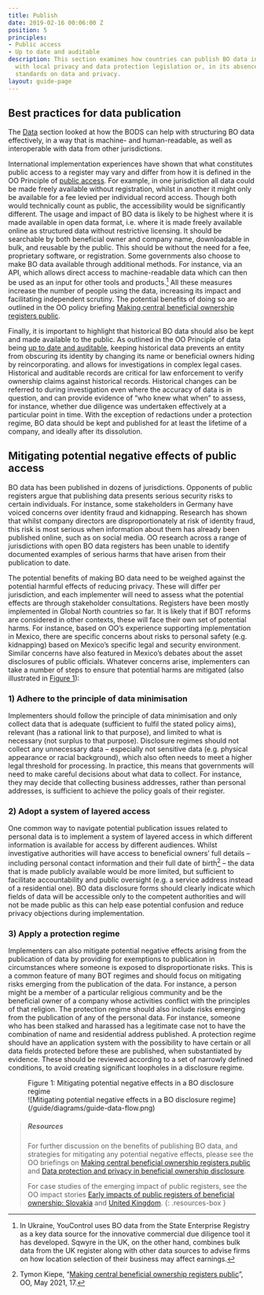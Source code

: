 ```yaml
---
title: Publish
date: 2019-02-16 00:06:00 Z
position: 5
principles:
- Public access
- Up to date and auditable
description: This section examines how countries can publish BO data in accordance
  with local privacy and data protection legislation or, in its absence, international
  standards on data and privacy.
layout: guide-page
---
```


## Best practices for data publication

The [Data](/guide/data) section looked at how the BODS can help with structuring BO data effectively, in a way that is machine- and human-readable, as well as interoperable with data from other jurisdictions.

International implementation experiences have shown that what constitutes public access to a register may vary and differ from how it is defined in the OO Principle of [public access](/principles/public-access). For example, in one jurisdiction all data could be made freely available without registration, whilst in another it might only be available for a fee levied per individual record access. Though both would technically count as public, the accessibility would be significantly different. The usage and impact of BO data is likely to be highest where it is made available in open data format, i.e. where it is made freely available online as structured data without restrictive licensing. It should be searchable by both beneficial owner and company name, downloadable in bulk, and reusable by the public. This should be without the need for a fee, proprietary software, or registration. Some governments also choose to make BO data available through additional methods. For instance, via an API, which allows direct access to machine-readable data which can then be used as an input for other tools and products.[^17] All these measures increase the number of people using the data, increasing its impact and facilitating independent scrutiny. The potential benefits of doing so are outlined in the OO policy briefing [Making central beneficial ownership registers public](/uploads/OO%20Public%20Access%20Briefing.pdf).

[^17]: In Ukraine, YouControl uses BO data from the State Enterprise Registry as a key data source for the innovative commercial due diligence tool it has developed. Sqwyre in the UK, on the other hand, combines bulk data from the UK register along with other data sources to advise firms on how location selection of their business may affect earnings.

Finally, it is important to highlight that historical BO data should also be kept and made available to the public. As outlined in the OO Principle of data being [up to date and auditable](/principles/up-to-date-auditable/), keeping historical data prevents an entity from obscuring its identity by changing its name or beneficial owners hiding by reincorporating. and allows for investigations in complex legal cases. Historical and auditable records are critical for law enforcement to verify ownership claims against historical records. Historical changes can be referred to during investigation even where the accuracy of data is in question, and can provide evidence of “who knew what when” to assess, for instance, whether due diligence was undertaken effectively at a particular point in time. With the exception of redactions under a protection regime, BO data should be kept and published for at least the lifetime of a company, and ideally after its dissolution.

## Mitigating potential negative effects of public access

BO data has been published in dozens of jurisdictions. Opponents of public registers argue that publishing data presents serious security risks to certain individuals. For instance, some stakeholders in Germany have voiced concerns over identity fraud and kidnapping. Research has shown that whilst company directors are disproportionately at risk of identity fraud, this risk is most serious when information about them has already been published online, such as on social media. OO research across a range of jurisdictions with open BO data registers has been unable to identify documented examples of serious harms that have arisen from their publication to date. 

The potential benefits of making BO data need to be weighed against the potential harmful effects of reducing privacy. These will differ per jurisdiction, and each implementer will need to assess what the potential effects are through stakeholder consultations. Registers have been mostly implemented in Global North countries so far. It is likely that if BOT reforms are considered in other contexts, these will face their own set of potential harms. For instance, based on OO’s experience supporting implementation in Mexico, there are specific concerns about risks to personal safety (e.g. kidnapping) based on Mexico’s specific legal and security environment. Similar concerns have also featured in Mexico’s debates about the asset disclosures of public officials. Whatever concerns arise, implementers can take a number of steps to ensure that potential harms are mitigated (also illustrated in [Figure 1](#figure-1)):

### 1) Adhere to the principle of data minimisation

Implementers should follow the principle of data minimisation and only collect data that is adequate (sufficient to fulfil the stated policy aims), relevant (has a rational link to that purpose), and limited to what is necessary (not surplus to that purpose). Disclosure regimes should not collect any unnecessary data – especially not sensitive data (e.g. physical appearance or racial background), which also often needs to meet a higher legal threshold for processing. In practice, this means that governments will need to make careful decisions about what data to collect. For instance, they may decide that collecting business addresses, rather than personal addresses, is sufficient to achieve the policy goals of their register.

### 2) Adopt a system of layered access

One common way to navigate potential publication issues related to personal data is to implement a system of layered access in which different information is available for access by different audiences. Whilst investigative authorities will have access to beneficial owners’ full details – including personal contact information and their full date of birth[^18] – the data that is made publicly available would be more limited, but sufficient to facilitate accountability and public oversight (e.g. a service address instead of a residential one). BO data disclosure forms should clearly indicate which fields of data will be accessible only to the competent authorities and will not be made public as this can help ease potential confusion and reduce privacy objections during implementation.

[^18]: Tymon Kiepe, “[Making central beneficial ownership registers public](/uploads/OO%20Public%20Access%20Briefing.pdf)”, OO, May 2021, 17.

### 3) Apply a protection regime
   
Implementers can also mitigate potential negative effects arising from the publication of data by providing for exemptions to publication in circumstances where someone is exposed to disproportionate risks. This is a common feature of many BOT regimes and should focus on mitigating risks emerging from the publication of the data. For instance, a person might be a member of a particular religious community and be the beneficial owner of a company whose activities conflict with the principles of that religion. The protection regime should also include risks emerging from the publication of any of the personal data. For instance, someone who has been stalked and harassed has a legitimate case not to have the combination of name and residential address published. A protection regime should have an application system with the possibility to have certain or all data fields protected before these are published, when substantiated by evidence. These should be reviewed according to a set of narrowly defined conditions, to avoid creating significant loopholes in a disclosure regime.

<figure markdown="1">
<figcaption id="figure-1">Figure 1: Mitigating potential negative effects in a BO disclosure regime</figcaption>
![Mitigating potential negative effects in a BO disclosure regime](/guide/diagrams/guide-data-flow.png)
</figure>

> ##### Resources
> 
> For further discussion on the benefits of publishing BO data, and strategies for mitigating any potential negative effects, please see the OO briefings on [Making central beneficial ownership registers public](/uploads/OO%20Public%20Access%20Briefing.pdf) and [Data protection and privacy in beneficial ownership disclosure](/uploads/oo-data-protection-and-privacy-188205.pdf).
>
> For case studies of the emerging impact of public registers, see the OO impact stories [Early impacts of public registers of beneficial ownership: Slovakia](/uploads/slovakia-impact-story.pdf) and [United Kingdom](/uploads/OO%20Impact%20Story%20UK.pdf).
{: .resources-box }